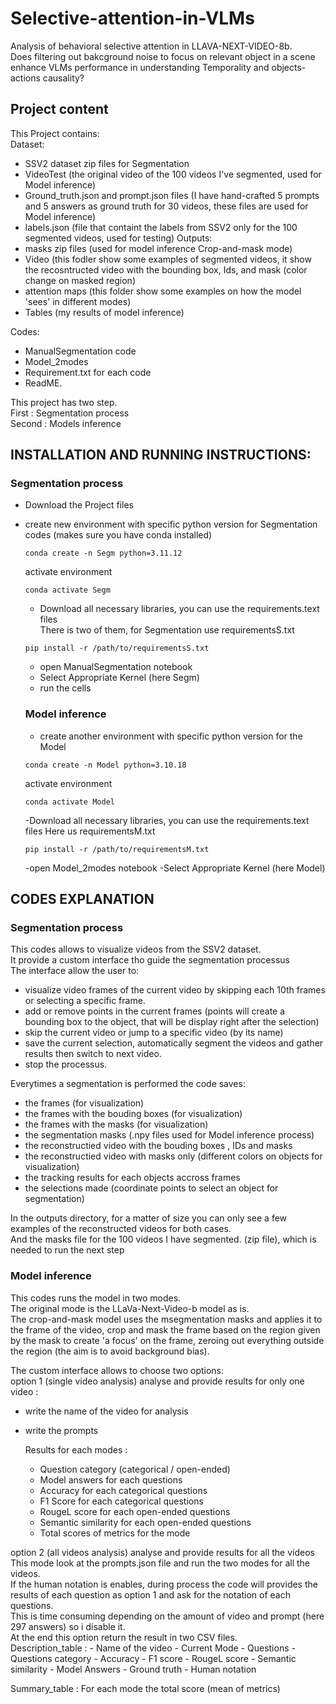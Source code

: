 # Selective-attention-in-VLMs
Analysis of behavioral selective attention in LLAVA-NEXT-VIDEO-8b.  
Does filtering out bakcground noise to focus on relevant object in a scene enhance VLMs performance in understanding Temporality and objects-actions causality?

## Project content
This Project contains:  
Dataset:
  - SSV2 dataset zip files for Segmentation
  - VideoTest (the original video of the 100 videos I've segmented, used for Model inference)
  - Ground_truth.json and prompt.json files (I have hand-crafted 5 prompts and 5 answers as ground truth for 30 videos, these files are used for Model inference)
  - labels.json (file that containt the labels from SSV2 only for the 100 segmented videos, used for testing)
Outputs:
  - masks zip files (used for model inference Crop-and-mask mode)
  - Video (this fodler show some examples of segmented videos, it show the recosntructed video with the bounding box, Ids, and mask (color change on masked region)
  - attention maps (this folder show some examples on how the model 'sees' in different modes)
  - Tables (my results of model inference)

Codes:
  - ManualSegmentation code
  - Model_2modes
  - Requirement.txt for each code
  - ReadME.

This project has two step.  
First : Segmentation process  
Second : Models inference

## INSTALLATION AND RUNNING INSTRUCTIONS:
  ### Segmentation process
- Download the Project files
- create new environment with specific python version for Segmentation codes (makes sure you have conda installed)
  ```
  conda create -n Segm python=3.11.12
  ```
  activate environment
   ```
  conda activate Segm 
  ```
  - Download all necessary libraries, you can use the requirements.text files  
  There is two of them, for Segmentation use requirementsS.txt
   ```
  pip install -r /path/to/requirementsS.txt
  ```
  - open ManualSegmentation notebook
  - Select Appropriate Kernel (here Segm)
  - run the cells

  ### Model inference
  - create another environment with specific python version for the Model
  ```
  conda create -n Model python=3.10.18
  ```
  activate environment
   ```
  conda activate Model 
  ```
  -Download all necessary libraries, you can use the requirements.text files
  Here us requirementsM.txt
   ```
  pip install -r /path/to/requirementsM.txt
  ```
  -open Model_2modes notebook
  -Select Appropriate Kernel (here Model)

## CODES EXPLANATION
### Segmentation process
This codes allows to visualize videos from the SSV2 dataset.  
It provide a custom interface tho guide the segmentation processus  
The interface allow the user to:
- visualize video frames of the current video by skipping each 10th frames or selecting a specific frame.
- add or remove points in the current frames (points will create a bounding box to the object, that will be display right after the selection)
- skip the current video or jump to a specific video (by its name)
- save the current selection, automatically segment the videos and gather results then switch to next video.
- stop the processus.

Everytimes a segmentation is performed the code saves:
- the frames (for visualization)
- the frames with the bouding boxes (for visualization)
- the frames with the masks (for visualization)
- the segmentation masks (.npy files used for Model inference process)
- the reconstructied video with the bouding boxes , IDs and masks
- the reconstructied video with masks only (different colors on objects for visualization)
- the tracking results for each objects accross frames
- the selections made (coordinate points to select an object for segmentation)

In the outputs directory, for a matter of size you can only see a few examples of the reconstructed videos for both cases.  
And the masks file for the 100 videos I have segmented. (zip file), which is needed to run the next step

### Model inference
This codes runs the model in two modes.  
The original mode is the LLaVa-Next-Video-b model as is.  
The crop-and-mask model uses the msegmentation masks and applies it to the frame of the video, crop and mask the frame based on the region given by the mask to create 'a focus' on the frame, zeroing out everything outside the region (the aim is to avoid background bias).  

The custom interface allows to choose two options:  
option 1 (single video analysis) analyse and provide results for only one video :
- write the name of the video for analysis
- write the prompts
  
  Results for each modes :
  - Question category (categorical / open-ended)
  - Model answers for each questions
  - Accuracy for each categorical questions
  - F1 Score for each categorical questions
  - RougeL score for each open-ended questions
  - Semantic similarity for each open-ended questions
  - Total scores of metrics for the mode

option 2 (all videos analysis) analyse and provide results for all the videos  
This mode look at the prompts.json file and run the two modes for all the videos.  
If the human notation is enables, during process the code will provides the results of each question as option 1 and ask for the notation of each questions.  
This is time consuming depending on the amount of video and prompt (here 297 answers) so i disable it.  
At the end this option return the result in two CSV files.  
  Description_table : 
    - Name of the video
    - Current Mode
    - Questions
    - Questions category
    - Accuracy 
    - F1 score 
    - RougeL score
    - Semantic similarity
    - Model Answers
    - Ground truth
    - Human notation
  
  Summary_table :
  For each mode the total score (mean of metrics)



